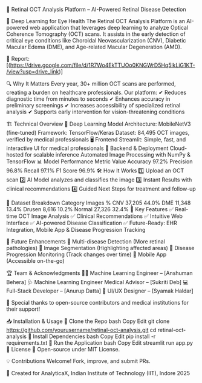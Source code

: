 🏥 Retinal OCT Analysis Platform – AI-Powered Retinal Disease Detection

🚀 Deep Learning for Eye Health
The Retinal OCT Analysis Platform is an AI-powered web application that leverages deep learning to analyze Optical Coherence Tomography (OCT) scans. It assists in the early detection of critical eye conditions like Choroidal Neovascularization (CNV), Diabetic Macular Edema (DME), and Age-related Macular Degeneration (AMD).

📜 Report: [(https://drive.google.com/file/d/1R7Wo4EkTTUOo0KNGWrD5Hq5lkLiG1KT-/view?usp=drive_link)]

🔍 Why It Matters
Every year, 30+ million OCT scans are performed, creating a burden on healthcare professionals. Our platform:
✔ Reduces diagnostic time from minutes to seconds
✔ Enhances accuracy in preliminary screenings
✔ Increases accessibility of specialized retinal analysis
✔ Supports early intervention for vision-threatening conditions

🏗️ Technical Overview
🧠 Deep Learning Model
Architecture: MobileNetV3 (fine-tuned)
Framework: TensorFlow/Keras
Dataset: 84,495 OCT images, verified by medical professionals
🖥️ Frontend
Streamlit: Simple, fast, and interactive UI for medical professionals
🔧 Backend & Deployment
Cloud-hosted for scalable inference
Automated Image Processing with NumPy & TensorFlow
📊 Model Performance
Metric	Value
Accuracy	97.2%
Precision	96.8%
Recall	97.1%
F1 Score	96.9%
🛠️ How It Works
1️⃣ Upload an OCT scan
2️⃣ AI Model analyzes and classifies the image
3️⃣ Instant Results with clinical recommendations
4️⃣ Guided Next Steps for treatment and follow-up

📂 Dataset Breakdown
Category	Images	%
CNV	37,205	44.0%
DME	11,348	13.4%
Drusen	8,616	10.2%
Normal	27,326	32.4%
🎯 Key Features
✅ Real-time OCT Image Analysis
✅ Clinical Recommendations
✅ Intuitive Web Interface
✅ AI-powered Disease Classification
✅ Future-Ready: EHR Integration, Mobile App & Disease Progression Tracking

🚀 Future Enhancements
🔹 Multi-disease Detection (More retinal pathologies)
🔹 Image Segmentation (Highlighting affected areas)
🔹 Disease Progression Monitoring (Track changes over time)
🔹 Mobile App (Accessible on-the-go)

🏆 Team & Acknowledgments
👨‍💻 Machine Learning Engineer – [Anshuman Behera]
🩺 Machine Learning Engineer Medical Advisor – [Sukriti Deb]
💻 Full-Stack Developer – [Anurup Datta]
🎨 UI/UX Designer – [Syamak Haldar]

🙏 Special thanks to open-source contributors and medical institutions for their support!

📥 Installation & Usage
🔹 Clone the Repo
bash
Copy
Edit
git clone https://github.com/yourusername/retinal-oct-analysis.git
cd retinal-oct-analysis
🔹 Install Dependencies
bash
Copy
Edit
pip install -r requirements.txt
🔹 Run the Application
bash
Copy
Edit
streamlit run app.py
📜 License
📝 Open-source under MIT License.

💡 Contributions Welcome! Fork, improve, and submit PRs.

🚀 Created for AnalyticaX, Indian Institute of Technology (IIT), Indore 2025

